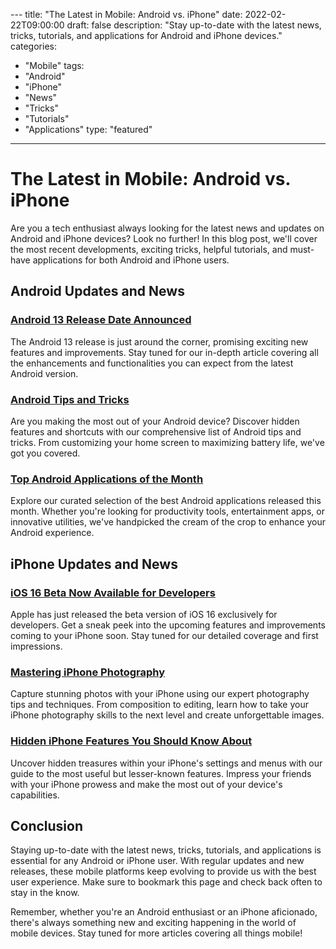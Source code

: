 --- title: "The Latest in Mobile: Android vs. iPhone" 
date: 2022-02-22T09:00:00 
draft: false 
description: "Stay up-to-date with the latest news, tricks, tutorials, and applications for Android and iPhone devices." 
categories: 
- "Mobile" 
tags: 
- "Android" 
- "iPhone" 
- "News" 
- "Tricks" 
- "Tutorials" 
- "Applications" 
type: "featured" 
---

# The Latest in Mobile: Android vs. iPhone

Are you a tech enthusiast always looking for the latest news and updates on Android and iPhone devices? Look no further! In this blog post, we'll cover the most recent developments, exciting tricks, helpful tutorials, and must-have applications for both Android and iPhone users.

## Android Updates and News

### [Android 13 Release Date Announced](https://www.android.com/blog/android-13-release-date-announced)

The Android 13 release is just around the corner, promising exciting new features and improvements. Stay tuned for our in-depth article covering all the enhancements and functionalities you can expect from the latest Android version.

### [Android Tips and Tricks](https://www.android.com/blog/android-tips-and-tricks)

Are you making the most out of your Android device? Discover hidden features and shortcuts with our comprehensive list of Android tips and tricks. From customizing your home screen to maximizing battery life, we've got you covered.

### [Top Android Applications of the Month](https://www.android.com/blog/top-android-applications)

Explore our curated selection of the best Android applications released this month. Whether you're looking for productivity tools, entertainment apps, or innovative utilities, we've handpicked the cream of the crop to enhance your Android experience.

## iPhone Updates and News

### [iOS 16 Beta Now Available for Developers](https://www.apple.com/newsroom/ios-16-beta-developers)

Apple has just released the beta version of iOS 16 exclusively for developers. Get a sneak peek into the upcoming features and improvements coming to your iPhone soon. Stay tuned for our detailed coverage and first impressions.

### [Mastering iPhone Photography](https://www.apple.com/blog/mastering-iphone-photography)

Capture stunning photos with your iPhone using our expert photography tips and techniques. From composition to editing, learn how to take your iPhone photography skills to the next level and create unforgettable images.

### [Hidden iPhone Features You Should Know About](https://www.apple.com/blog/hidden-iphone-features)

Uncover hidden treasures within your iPhone's settings and menus with our guide to the most useful but lesser-known features. Impress your friends with your iPhone prowess and make the most out of your device's capabilities.

## Conclusion

Staying up-to-date with the latest news, tricks, tutorials, and applications is essential for any Android or iPhone user. With regular updates and new releases, these mobile platforms keep evolving to provide us with the best user experience. Make sure to bookmark this page and check back often to stay in the know.

Remember, whether you're an Android enthusiast or an iPhone aficionado, there's always something new and exciting happening in the world of mobile devices. Stay tuned for more articles covering all things mobile!
